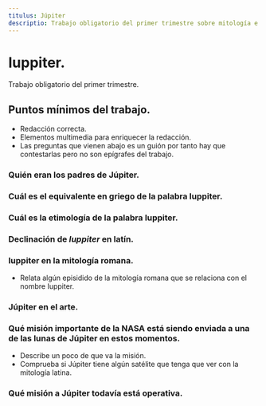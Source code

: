 ```yaml
---
titulus: Júpiter
descriptio: Trabajo obligatorio del primer trimestre sobre mitología e influencia en la actualidad.
---
```


# Iuppiter. 

Trabajo obligatorio del primer trimestre.

## Puntos mínimos del trabajo.

- Redacción correcta.
- Elementos multimedia para enriquecer la redacción.
- Las preguntas que vienen abajo es un guión por tanto hay que contestarlas pero no son epígrafes del trabajo.

### Quién eran los padres de Júpiter.
### Cuál es el equivalente en griego de la palabra Iuppiter.
### Cuál es la etimología de la palabra Iuppiter.
### Declinación de *Iuppiter* en latín.
### Iuppiter en la mitología romana.
- Relata algún episidido de la mitología romana que se relaciona con el nombre Iuppiter.
### Júpiter en el arte.
### Qué misión importante de la NASA está siendo enviada a una de las lunas de Júpiter en estos momentos. 
- Describe un poco de que va la misión.
- Comprueba si Júpiter tiene algún satélite que tenga que ver con la mitología latina.
### Qué misión a Júpiter todavía está operativa.
